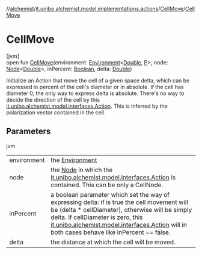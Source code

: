 //[alchemist](../../../index.md)/[it.unibo.alchemist.model.implementations.actions](../index.md)/[CellMove](index.md)/[CellMove](-cell-move.md)

# CellMove

[jvm]\
open fun [CellMove](-cell-move.md)(environment: [Environment](../../it.unibo.alchemist.model.interfaces/-environment/index.md)<[Double](https://docs.oracle.com/javase/8/docs/api/java/lang/Double.html), [P](../../it.unibo.alchemist.model.implementations.layers/-biomol-gradient-layer/index.md)>, node: [Node](../../it.unibo.alchemist.model.interfaces/-node/index.md)<[Double](https://docs.oracle.com/javase/8/docs/api/java/lang/Double.html)>, inPercent: [Boolean](https://kotlinlang.org/api/latest/jvm/stdlib/kotlin/-boolean/index.html), delta: [Double](https://kotlinlang.org/api/latest/jvm/stdlib/kotlin/-double/index.html))

Initialize an Action that move the cell of a given space delta, which can be expressed in percent of the cell's diameter or in absolute. If the cell has diameter 0, the only way to express delta is absolute. There's no way to decide the direction of the cell by this [it.unibo.alchemist.model.interfaces.Action](../../it.unibo.alchemist.model.interfaces/-action/index.md). This is inferred by the polarization vector contained in the cell.

## Parameters

jvm

| | |
|---|---|
| environment | the [Environment](../../it.unibo.alchemist.model.interfaces/-environment/index.md) |
| node | the [Node](../../it.unibo.alchemist.model.interfaces/-node/index.md) in which the [it.unibo.alchemist.model.interfaces.Action](../../it.unibo.alchemist.model.interfaces/-action/index.md) is contained. This can be only a CellNode. |
| inPercent | a boolean parameter which set the way of expressing delta: if is true the cell movement will be (delta * cellDiameter), otherwise will be simply delta. If cellDiameter is zero, this [it.unibo.alchemist.model.interfaces.Action](../../it.unibo.alchemist.model.interfaces/-action/index.md) will in both cases behave like inPercent == false. |
| delta | the distance at which the cell will be moved. |
